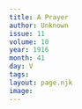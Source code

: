 ```yaml
---
title: A Prayer
author: Unknown
issue: 11
volume: 10
year: 1916
month: 41
day: V
tags:
layout: page.njk
image:
---
```



